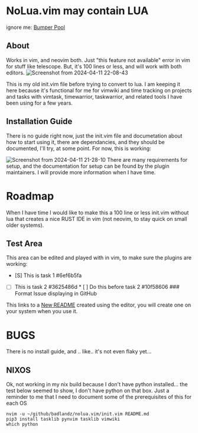 # NoLua.vim may contain LUA

ignore me: [Bumper Pool](/)

## About

Works in vim, and neovim both. Just "this feature not available" error in vim for stuff like telescope. But, it's 100 lines or less, and will work with both editors.
![Screenshot from 2024-04-11 22-08-43](https://github.com/badlandz/nolua.vim/assets/30945171/9ed05166-d4e7-48a8-ab6a-2a2fd13234f3)

This is my old init.vim file before trying to convert to lua. I am keeping it here because it's functional for me for vimwiki and time tracking on projects and tasks with vimtask, timewarrior, taskwarrior, and related tools I have been using for a few years.

## Installation Guide

There is no guide right now, just the init.vim file and documetation about how to start using it, there are dependancies, and they should be documented, I'll try, at some point. For now, this is working:

![Screenshot from 2024-04-11 21-28-10](https://github.com/badlandz/nolua.vim/assets/30945171/e888625b-662d-4dd1-a3bd-c6029f480e52)
There are many requirements for setup, and the documentation for setup can be found by the plugin maintainers. I will provide more information when I have time.

# Roadmap

When I have time I would like to make this a 100 line or less init.vim without lua that creates a nice RUST IDE in vim (not neovim, to stay quick on small older systems).

## Test Area

This area can be edited and played with in vim, to make sure the plugins are working:

* [S] This is task 1  #6ef6b5fa
* [ ] This is task 2  #3625486d
		* [ ] Do this before task 2  #10f58606
		### Format Issue displaying in GitHub

This links to a [New README](new/README.md) created using the editor, you will create one on your system when you use it.


# BUGS

There is no install guide, and .. like.. it's not even flaky yet... 

## NIXOS
Ok, not working in my nix build because I don't have python installed... the test below seemed to show, I don't have python on that box. Just a reminder to me that I need to document some of the prerequisites of this for each OS
```
nvim -u ~/github/badlandz/nolua.vim/init.vim README.md
pip3 install tasklib pynvim tasklib vimwiki
which python
```
